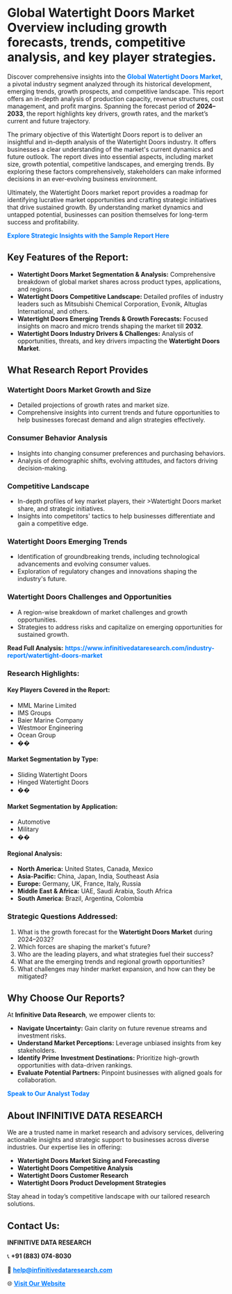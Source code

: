<h1>Global Watertight Doors Market Overview including growth forecasts, trends, competitive analysis, and key player strategies.</h1>
<p>
Discover comprehensive insights into the 
<a href="https://www.infinitivedataresearch.com/industry-report/watertight-doors-market" rel="dofollow" style="color: #007BFF; text-decoration: none;"><strong>Global Watertight Doors Market</strong></a>, a pivotal industry segment analyzed through its historical development, emerging trends, growth prospects, and competitive landscape. This report offers an in-depth analysis of production capacity, revenue structures, cost management, and profit margins. Spanning the forecast period of <strong>2024–2033</strong>, the report highlights key drivers, growth rates, and the market’s current and future trajectory.
</p>
<p>
The primary objective of this Watertight Doors report is to deliver an insightful and in-depth analysis of the Watertight Doors industry. It offers businesses a clear understanding of the market's current dynamics and future outlook. The report dives into essential aspects, including market size, growth potential, competitive landscapes, and emerging trends. By exploring these factors comprehensively, stakeholders can make informed decisions in an ever-evolving business environment.
</p>
<p>
Ultimately, the Watertight Doors market report provides a roadmap for identifying lucrative market opportunities and crafting strategic initiatives that drive sustained growth. By understanding market dynamics and untapped potential, businesses can position themselves for long-term success and profitability.
</p>
<p>
<a href="https://www.infinitivedataresearch.com/request-sample/reportId=109326" style="color: #007BFF; text-decoration: none;"><strong>Explore Strategic Insights with the Sample Report Here</strong></a>
</p>

<h2>Key Features of the Report:</h2>
<ul>
<li><strong>Watertight Doors Market Segmentation & Analysis:</strong> Comprehensive breakdown of global market shares across product types, applications, and regions.</li>
<li><strong>Watertight Doors Competitive Landscape:</strong> Detailed profiles of industry leaders such as Mitsubishi Chemical Corporation, Evonik, Altuglas International, and others.</li>
<li><strong>Watertight Doors Emerging Trends & Growth Forecasts:</strong> Focused insights on macro and micro trends shaping the market till <strong>2032</strong>.</li>
<li><strong>Watertight Doors Industry Drivers & Challenges:</strong> Analysis of opportunities, threats, and key drivers impacting the <strong>Watertight Doors Market</strong>.</li>
</ul>

<h2>What Research Report Provides</h2>
<h3>Watertight Doors Market Growth and Size</h3>
<ul>
<li>Detailed projections of growth rates and market size.</li>
<li>Comprehensive insights into current trends and future opportunities to help businesses forecast demand and align strategies effectively.</li>
</ul>

<h3>Consumer Behavior Analysis</h3>
<ul>
<li>Insights into changing consumer preferences and purchasing behaviors.</li>
<li>Analysis of demographic shifts, evolving attitudes, and factors driving decision-making.</li>
</ul>

<h3>Competitive Landscape</h3>
<ul>
<li>In-depth profiles of key market players, their >Watertight Doors market share, and strategic initiatives.</li>
<li>Insights into competitors' tactics to help businesses differentiate and gain a competitive edge.</li>
</ul>

<h3>Watertight Doors Emerging Trends</h3>
<ul>
<li>Identification of groundbreaking trends, including technological advancements and evolving consumer values.</li>
<li>Exploration of regulatory changes and innovations shaping the industry's future.</li>
</ul>

<h3>Watertight Doors Challenges and Opportunities</h3>
<ul>
<li>A region-wise breakdown of market challenges and growth opportunities.</li>
<li>Strategies to address risks and capitalize on emerging opportunities for sustained growth.</li>
</ul>
<p><strong>Read Full Analysis:</strong> <a href="https://www.infinitivedataresearch.com/industry-report/watertight-doors-market" rel="dofollow" style="color: #007BFF; text-decoration: none;"><strong>https://www.infinitivedataresearch.com/industry-report/watertight-doors-market</strong></a></p>
<h3>Research Highlights:</h3>
<h4>Key Players Covered in the Report:</h4>
<ul><li>MML Marine Limited</li><li>IMS Groups</li><li>Baier Marine Company</li><li>Westmoor Engineering</li><li>Ocean Group</li><li>��</li></ul>
<h4>Market Segmentation by Type:</h4>
<ul><li>Sliding Watertight Doors</li><li>Hinged Watertight Doors</li><li>��</li></ul>
<h4>Market Segmentation by Application:</h4>
<ul><li>Automotive</li><li>Military</li><li>��</li></ul>

<h4>Regional Analysis:</h4>
<ul>
<li><strong>North America:</strong> United States, Canada, Mexico</li>
<li><strong>Asia-Pacific:</strong> China, Japan, India, Southeast Asia</li>
<li><strong>Europe:</strong> Germany, UK, France, Italy, Russia</li>
<li><strong>Middle East & Africa:</strong> UAE, Saudi Arabia, South Africa</li>
<li><strong>South America:</strong> Brazil, Argentina, Colombia</li>
</ul>

<h3>Strategic Questions Addressed:</h3>
<ol>
<li>What is the growth forecast for the <strong>Watertight Doors Market</strong> during 2024–2032?</li>
<li>Which forces are shaping the market's future?</li>
<li>Who are the leading players, and what strategies fuel their success?</li>
<li>What are the emerging trends and regional growth opportunities?</li>
<li>What challenges may hinder market expansion, and how can they be mitigated?</li>
</ol>

<h2>Why Choose Our Reports?</h2>
<p>At <strong>Infinitive Data Research</strong>, we empower clients to:</p>
<ul>
<li><strong>Navigate Uncertainty:</strong> Gain clarity on future revenue streams and investment risks.</li>
<li><strong>Understand Market Perceptions:</strong> Leverage unbiased insights from key stakeholders.</li>
<li><strong>Identify Prime Investment Destinations:</strong> Prioritize high-growth opportunities with data-driven rankings.</li>
<li><strong>Evaluate Potential Partners:</strong> Pinpoint businesses with aligned goals for collaboration.</li>
</ul>
<p><a href="https://www.infinitivedataresearch.com/industry-report/watertight-doors-market" rel="dofollow" style="color: #007BFF; text-decoration: none;"><strong>Speak to Our Analyst Today</strong></a></p>

<h2>About INFINITIVE DATA RESEARCH</h2>
<p>We are a trusted name in market research and advisory services, delivering actionable insights and strategic support to businesses across diverse industries. Our expertise lies in offering:</p>
<ul>
<li><strong>Watertight Doors Market Sizing and Forecasting</strong></li>
<li><strong>Watertight Doors Competitive Analysis</strong></li>
<li><strong>Watertight Doors Customer Research</strong></li>
<li><strong>Watertight Doors Product Development Strategies</strong></li>
</ul>
<p>Stay ahead in today’s competitive landscape with our tailored research solutions.</p>

<h2>Contact Us:</h2>
<p><strong>INFINITIVE DATA RESEARCH</strong></p>
<p>📞 <strong>+91 (883) 074-8030</strong></p>
<p>📧 <strong><a href="mailto:help@infinitivedataresearch.com" style="color: #007BFF;">help@infinitivedataresearch.com</a></strong></p>
<p>🌐 <strong><a href="https://www.infinitivedataresearch.com" rel="dofollow" style="color: #007BFF;">Visit Our Website</a></strong></p>